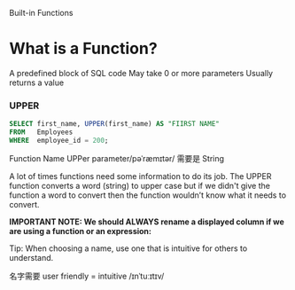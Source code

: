 
Built-in Functions


# What is a Function?
A predefined block of SQL code
May take 0 or more parameters
Usually returns a value


### UPPER
```sql
SELECT first_name, UPPER(first_name) AS "FIIRST NAME"
FROM   Employees
WHERE  employee_id = 200;
```
Function Name UPPer 
parameter/pəˈræmɪtər/   需要是 String


A lot of times functions need some information to do its job. The UPPER function converts a word (string) to upper case but if we didn't give the function a word to convert then the function wouldn’t know what it needs to convert. 

**IMPORTANT NOTE: We should ALWAYS rename a displayed column if we are using a function or an expression:**

Tip:  When choosing a name, use one that is intuitive for others to understand.

名字需要 user friendly   = intuitive  /ɪnˈtuːɪtɪv/

